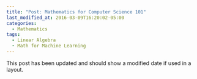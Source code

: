 ```yaml
---
title: "Post: Mathematics for Computer Science 101"
last_modified_at: 2016-03-09T16:20:02-05:00
categories:
  - Mathematics
tags:
  - Linear Algebra
  - Math for Machine Learning
---
```


This post has been updated and should show a modified date if used in a layout.
